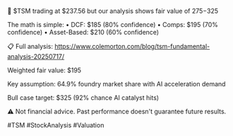 🎯 $TSM trading at $237.56 but our analysis shows fair value of $275-$325

The math is simple:
• DCF: $185 (80% confidence)
• Comps: $195 (70% confidence)
• Asset-Based: $210 (60% confidence)

📋 Full analysis: https://www.colemorton.com/blog/tsm-fundamental-analysis-20250717/

Weighted fair value: $195

Key assumption: 64.9% foundry market share with AI acceleration demand

Bull case target: $325 (92% chance AI catalyst hits)

⚠️ Not financial advice. Past performance doesn't guarantee future results.

#TSM #StockAnalysis #Valuation
